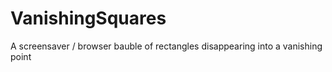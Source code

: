 # VanishingSquares
A screensaver / browser bauble of rectangles disappearing into a vanishing point
